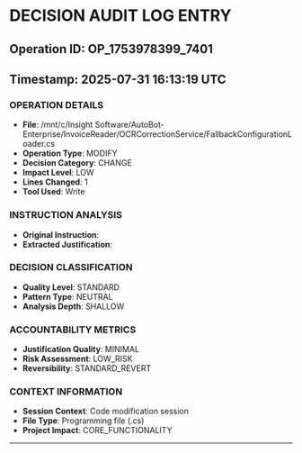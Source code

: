 # DECISION AUDIT LOG ENTRY
## Operation ID: OP_1753978399_7401
## Timestamp: 2025-07-31 16:13:19 UTC

### OPERATION DETAILS
- **File**: /mnt/c/Insight Software/AutoBot-Enterprise/InvoiceReader/OCRCorrectionService/FallbackConfigurationLoader.cs
- **Operation Type**: MODIFY
- **Decision Category**: CHANGE
- **Impact Level**: LOW
- **Lines Changed**: 1
- **Tool Used**: Write

### INSTRUCTION ANALYSIS
- **Original Instruction**: 
- **Extracted Justification**: 

### DECISION CLASSIFICATION
- **Quality Level**: STANDARD
- **Pattern Type**: NEUTRAL
- **Analysis Depth**: SHALLOW

### ACCOUNTABILITY METRICS
- **Justification Quality**: MINIMAL
- **Risk Assessment**: LOW_RISK
- **Reversibility**: STANDARD_REVERT

### CONTEXT INFORMATION
- **Session Context**: Code modification session
- **File Type**: Programming file (.cs)
- **Project Impact**: CORE_FUNCTIONALITY

---
